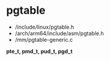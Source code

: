 # pgtable

- /include/linux/pgtable.h
- /arch/arm64/include/asm/pgtable.h
- /mm/pgtable-generic.c

**pte_t, pmd_t, pud_t, pgd_t**
